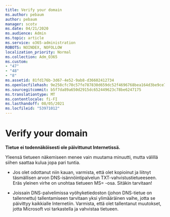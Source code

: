 ```yaml
---
title: Verify your domain
ms.author: pebaum
author: pebaum
manager: scotv
ms.date: 04/21/2020
ms.audience: Admin
ms.topic: article
ms.service: o365-administration
ROBOTS: NOINDEX, NOFOLLOW
localization_priority: Normal
ms.collection: Adm_O365
ms.custom:
- "47"
- "48"
- "8"
ms.assetid: 81fd176b-3d67-4e52-9ab8-d36602412734
ms.openlocfilehash: 9e258cfc70c57fe787830d659dc52f4696768bea164d3be9ce7bcb9e7123c5a9
ms.sourcegitcommit: b5f7da89a650d2915dc652449623c78be6247175
ms.translationtype: MT
ms.contentlocale: fi-FI
ms.lasthandoff: 08/05/2021
ms.locfileid: "53971012"
---
```

# <a name="verify-your-domain"></a>Verify your domain

 **Tietue ei todennäköisesti ole päivittunut Internetissä.**
  
Yleensä tietueen näkemiseen menee vain muutama minuutti, mutta välillä siihen saattaa kulua jopa pari tuntia. 
  
- Jos olet odottanut niin kauan, varmista, että olet kopioinut ja liitnyt täsmällisen arvon DNS-isännöintipalvelun TXT-vahvistustietueeseen. Eräs yleinen virhe on unohtaa tietueen MS= -osa. Sitäkin tarvitaan!

- Joissain DNS-palvelimissa vyöhyketiedoston (johon DNS-tietue on tallennettu) tallentamiseen tarvitaan yksi ylimääräinen vaihe, jotta se päivittyy kaikkialle Internetiin. Varmista, että olet tallentanut muutokset, jotta Microsoft voi tarkastella ja vahvistaa tietueen.
